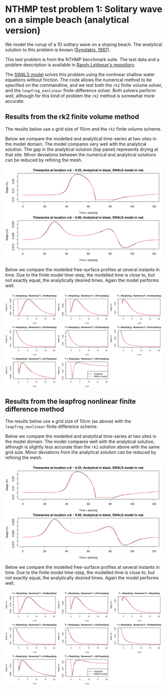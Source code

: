 # NTHMP test problem 1: Solitary wave on a simple beach (analytical version)

We model the runup of a 1D solitary wave on a sloping beach. The analytical solution to this problem is known ([Synolakis, 1987](https://doi.org/10.1017/S002211208700329X)).

This test problem is from the NTHMP benchmark suite. The test data and a problem description is available in [Randy LeVeque's repository](https://github.com/rjleveque/nthmp-benchmark-problems/tree/master/BP01-DmitryN-Single_wave_on_simple_beach). 

The [SWALS model](BP1_testcases.f90) solves this problem using the nonlinear shallow water equations without friction. The code allows the numerical method to be specified on the commandline, and we test both the `rk2` finite volume solver, and the `leapfrog_nonlinear` finite-difference solver. Both solvers perform well, although for this kind of problem the `rk2` method is somewhat more accurate.

## Results from the rk2 finite volume method

The results below use a grid size of 10cm and the `rk2` finite volume scheme.

Below we compare the modelled and analytical time-series at two sites in the model domain. The model compares very well with the analytical solution. The gap in the analytical solution (top panel) represents drying at that site. Minor deviations between the numerical and analytical solutions can be reduced by refining the mesh.

![Figure 1: Comparison of modelled (rk2) and analytical time-series at two sites](Model-vs-data-at-two-sites_rk2.png)

Below we compare the modelled free-surface profiles at several instants in time. Due to the finite model time-step, the modelled time is close to, but not exactly equal, the analytically desired times. Again the model performs well.

![Figure 2: Comparison of modelled (rk2) and analytical free-surface profiles at several instants in time](Model-vs-data-canonical-profiles_rk2.png)

## Results from the leapfrog nonlinear finite difference method

The results below use a grid size of 10cm (as above) with the `leapfrog_nonlinear` finite difference scheme. 

Below we compare the modelled and analytical time-series at two sites in the model domain. The model compares well with the analytical solution, although is slightly less accurate than the `rk2` solution above with the same grid size. Minor deviations from the analytical solution can be reduced by refining the mesh.

![Figure 1: Comparison of modelled (leapfrog nonlinear) and analytical time-series at two sites](Model-vs-data-at-two-sites_leapfrog_nonlinear.png)

Below we compare the modelled free-surface profiles at several instants in time. Due to the finite model time-step, the modelled time is close to, but not exactly equal, the analytically desired times. Again the model performs well.

![Figure 2: Comparison of modelled (leapfrog nonlinear) and analytical free-surface profiles at several instants in time](Model-vs-data-canonical-profiles_leapfrog_nonlinear.png)
